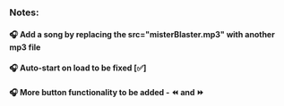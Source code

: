 ### Notes:
#### 🎧 Add a song by replacing the src="misterBlaster.mp3" with another mp3 file
#### 🎧 Auto-start on load to be fixed [✅]
#### 🎧 More button functionality to be added - ⏪ and ⏩

